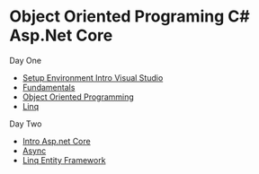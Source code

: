 # Object Oriented Programing C# Asp.Net Core

Day One

- [Setup Environment Intro Visual Studio](https://github.com/Onemanwolf/Object_Oriented_Programing_CSHARP_ASPDOTNETCORE/blob/main/Day_One/Setup_Environment_Intro_VisualStudio.md)
- [Fundamentals](https://github.com/Onemanwolf/Object_Oriented_Programing_CSHARP_ASPDOTNETCORE/blob/main/Day_One/Fundamentals.md)
- [Object Oriented Programming](https://github.com/Onemanwolf/Object_Oriented_Programing_CSHARP_ASPDOTNETCORE/blob/main/Day_One/Object_Oriented_Programing.md)
- [Linq](https://github.com/Onemanwolf/Object_Oriented_Programing_CSHARP_ASPDOTNETCORE/blob/main/Day_One/Linq.md)

Day Two

- [Intro Asp.net Core](https://github.com/Onemanwolf/Object_Oriented_Programing_CSHARP_ASPDOTNETCORE/blob/main/Day_Two/Intro%20Asp.net%20Core.md)
- [Async](https://github.com/Onemanwolf/Object_Oriented_Programing_CSHARP_ASPDOTNETCORE/blob/main/Day_Two/Async.md)
- [Linq Entity Framework](https://github.com/Onemanwolf/Object_Oriented_Programing_CSHARP_ASPDOTNETCORE/blob/main/Day_Two/WebApi_EFCore.md)


